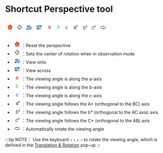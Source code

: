 # Shortcut Perspective tool

![Perspective](nested/qstudio_visiontools.png)

- ![Perspective](nested/qstudio_visiontools_reset.png)：Reset the perspective
- ![Perspective](nested/qstudio_visiontools_recenter.png)：Sets the center of rotation when in observation mode
- ![Perspective](nested/qstudio_visiontools_viewonto.png)：View onto
- ![Perspective](nested/qstudio_visiontools_viewacross.png)：View across
- ![Perspective](nested/qstudio_visiontools_viewalonga.png)：The viewing angle is along the a-axis
- ![Perspective](nested/qstudio_visiontools_viewalongb.png)：The viewing angle is along the b-axis
- ![Perspective](nested/qstudio_visiontools_viewalongc.png)：The viewing angle is along the c-axis
- ![Perspective](nested/qstudio_visiontools_viewalongap.png)：The viewing angle follows the A* (orthogonal to the BC) axis
- ![Perspective](nested/qstudio_visiontools_viewalongbp.png)：The viewing angle follows the b* (orthogonal to the AC axis) axis
- ![Perspective](nested/qstudio_visiontools_viewalongcp.png)：The viewing angle follows the C* (orthogonal to the AB) axis
- ![Perspective](nested/qstudio_visiontools_rotate.png)：Automatically rotate the viewing angle
  
:::tip NOTE：
Use the keyboard `↑` `↓` `←` `→` to rotate the viewing angle, which is defined in the [Translation & Rotation](./qstudio_structtools.md) pop-up
:::
